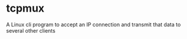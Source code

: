 # tcpmux
A Linux cli program to accept an IP connection and transmit that data to several other clients 
